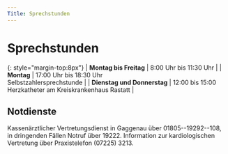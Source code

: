 ```yaml
---
Title: Sprechstunden
---
```


Sprechstunden
=============

{: style="margin-top:8px"}
| **Montag bis Freitag** | 8:00 Uhr bis 11:30 Uhr |
| **Montag** | 17:00 Uhr bis 18:30 Uhr <br /> Selbstzahlersprechstunde |
| **Dienstag und Donnerstag** | 12:00 bis 15:00 <br /> Herzkatheter am Kreiskrankenhaus Rastatt |

Notdienste
----------

Kassenärztlicher Vertretungsdienst in Gaggenau über 01805--19292--108, in dringenden Fällen Notruf über 19222.
Information zur kardiologischen Vertretung über Praxistelefon (07225) 3213.
